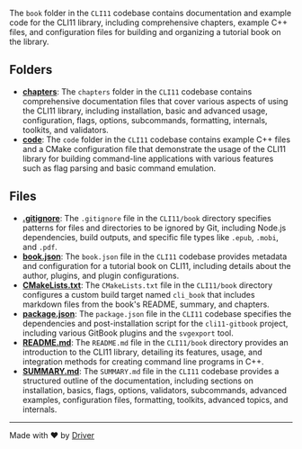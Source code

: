 <!--------------------------------------------------------------------------------->
<!-- IMPORTANT: This file is auto-generated by Driver (https://driver.ai). -------->
<!-- Manual edits may be overwritten on future commits. --------------------------->
<!--------------------------------------------------------------------------------->

The `book` folder in the `CLI11` codebase contains documentation and example code for the CLI11 library, including comprehensive chapters, example C++ files, and configuration files for building and organizing a tutorial book on the library.

## Folders
- **[chapters](chapters/README.md)**: The `chapters` folder in the `CLI11` codebase contains comprehensive documentation files that cover various aspects of using the CLI11 library, including installation, basic and advanced usage, configuration, flags, options, subcommands, formatting, internals, toolkits, and validators.
- **[code](code/README.md)**: The `code` folder in the `CLI11` codebase contains example C++ files and a CMake configuration file that demonstrate the usage of the CLI11 library for building command-line applications with various features such as flag parsing and basic command emulation.

## Files
- **[.gitignore](.gitignore.md)**: The `.gitignore` file in the `CLI11/book` directory specifies patterns for files and directories to be ignored by Git, including Node.js dependencies, build outputs, and specific file types like `.epub`, `.mobi`, and `.pdf`.
- **[book.json](book.json.md)**: The `book.json` file in the `CLI11` codebase provides metadata and configuration for a tutorial book on CLI11, including details about the author, plugins, and plugin configurations.
- **[CMakeLists.txt](CMakeLists.txt.md)**: The `CMakeLists.txt` file in the `CLI11/book` directory configures a custom build target named `cli_book` that includes markdown files from the book's README, summary, and chapters.
- **[package.json](package.json.md)**: The `package.json` file in the `CLI11` codebase specifies the dependencies and post-installation script for the `cli11-gitbook` project, including various GitBook plugins and the `svgexport` tool.
- **[README.md](README.md.md)**: The `README.md` file in the `CLI11/book` directory provides an introduction to the CLI11 library, detailing its features, usage, and integration methods for creating command line programs in C++.
- **[SUMMARY.md](SUMMARY.md.md)**: The `SUMMARY.md` file in the `CLI11` codebase provides a structured outline of the documentation, including sections on installation, basics, flags, options, validators, subcommands, advanced examples, configuration files, formatting, toolkits, advanced topics, and internals.

---
Made with ❤️ by [Driver](https://www.driver.ai/)